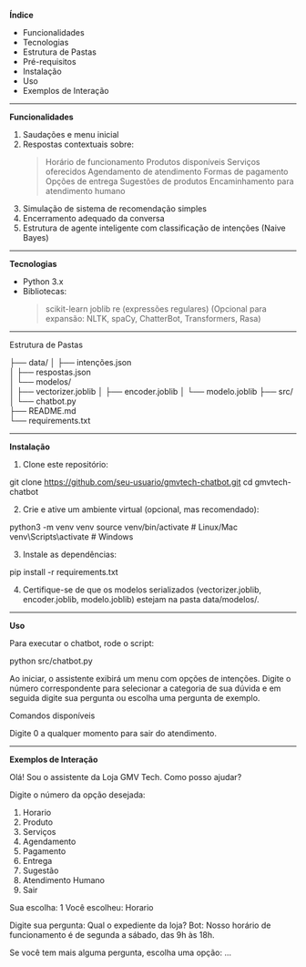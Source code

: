 **Índice**

- Funcionalidades
- Tecnologias
- Estrutura de Pastas
- Pré-requisitos
- Instalação
- Uso
- Exemplos de Interação
_______________________________________________________________________________
**Funcionalidades**

1. Saudações e menu inicial
2. Respostas contextuais sobre:
    > Horário de funcionamento
    > Produtos disponíveis
    > Serviços oferecidos
    > Agendamento de atendimento
    > Formas de pagamento
    > Opções de entrega
    > Sugestões de produtos
    > Encaminhamento para atendimento humano
3. Simulação de sistema de recomendação simples
4. Encerramento adequado da conversa
5. Estrutura de agente inteligente com classificação de intenções (Naive Bayes)
_______________________________________________________________________________
**Tecnologias**

- Python 3.x
- Bibliotecas:
    > scikit-learn
    > joblib
    > re (expressões regulares)
    > (Opcional para expansão: NLTK, spaCy, ChatterBot, Transformers, Rasa)
_______________________________________________________________________________
Estrutura de Pastas

├── data/
│   ├── intenções.json           
│   ├── respostas.json           
│   └── modelos/                 
│       ├── vectorizer.joblib
│       ├── encoder.joblib
│       └── modelo.joblib
├── src/
│   └── chatbot.py               
├── README.md                    
└── requirements.txt             
______________________________________________________________________________
**Instalação**

1. Clone este repositório:

git clone https://github.com/seu-usuario/gmvtech-chatbot.git
cd gmvtech-chatbot

2. Crie e ative um ambiente virtual (opcional, mas recomendado):

python3 -m venv venv
source venv/bin/activate   # Linux/Mac
venv\Scripts\activate    # Windows

3. Instale as dependências:

pip install -r requirements.txt

4. Certifique-se de que os modelos serializados (vectorizer.joblib, encoder.joblib, modelo.joblib) estejam na pasta data/modelos/.
_____________________________________________________________________________
**Uso**

Para executar o chatbot, rode o script:

python src/chatbot.py

Ao iniciar, o assistente exibirá um menu com opções de intenções. Digite o número correspondente para selecionar a categoria de sua dúvida e em seguida digite sua pergunta ou escolha uma pergunta de exemplo.

Comandos disponíveis

Digite 0 a qualquer momento para sair do atendimento.
____________________________________________________________________________
**Exemplos de Interação**

Olá! Sou o assistente da Loja GMV Tech. Como posso ajudar?

Digite o número da opção desejada:
1. Horario
2. Produto
3. Serviços
4. Agendamento
5. Pagamento
6. Entrega
7. Sugestão
8. Atendimento Humano
0. Sair

Sua escolha: 1
Você escolheu: Horario

Digite sua pergunta: Qual o expediente da loja?
Bot: Nosso horário de funcionamento é de segunda a sábado, das 9h às 18h.

Se você tem mais alguma pergunta, escolha uma opção:
...
